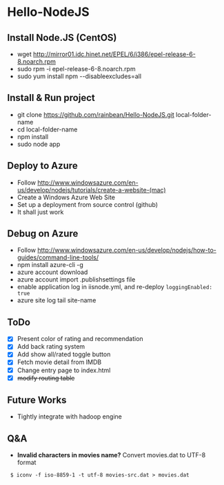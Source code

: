 Hello-NodeJS
============

Install Node.JS (CentOS)
--------------
- wget http://mirror01.idc.hinet.net/EPEL/6/i386/epel-release-6-8.noarch.rpm
- sudo rpm -i epel-release-6-8.noarch.rpm
- sudo yum install npm --disableexcludes=all

Install & Run project
--------------
- git clone https://github.com/rainbean/Hello-NodeJS.git local-folder-name
- cd local-folder-name
- npm install
- sudo node app

Deploy to Azure
--------------
- Follow http://www.windowsazure.com/en-us/develop/nodejs/tutorials/create-a-website-(mac)
- Create a Windows Azure Web Site
- Set up a deployment from source control (github)
- It shall just work

Debug on Azure
--------------
- Follow http://www.windowsazure.com/en-us/develop/nodejs/how-to-guides/command-line-tools/
- npm install azure-cli -g
- azure account download
- azure account import .publishsettings file
- enable application log in iisnode.yml, and re-deploy
`loggingEnabled: true`
- azure site log tail site-name

ToDo
--------------
- [x] Present color of rating and recommendation 
- [x] Add back rating system
- [x] Add show all/rated toggle button
- [x] Fetch movie detail from IMDB
- [x] Change entry page to index.html
- [x] ~~modify routing table~~

Future Works
--------------
- Tightly integrate with hadoop engine

Q&A
--------------
- **Invalid characters in movies name?** Convert movies.dat to UTF-8 format
```
 $ iconv -f iso-8859-1 -t utf-8 movies-src.dat > movies.dat
```

